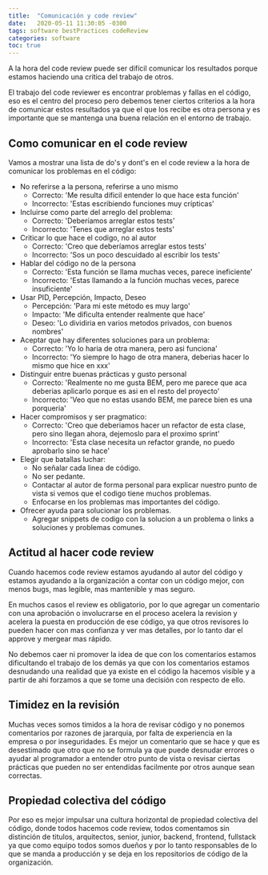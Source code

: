 ```yaml
---
title:  "Comunicación y code review"
date:   2020-05-11 11:30:05 -0300
tags: software bestPractices codeReview
categories: software
toc: true
---
```

A la hora del code review puede ser difícil comunicar los resultados porque estamos haciendo una critica del trabajo de otros. 

El trabajo del code reviewer es encontrar problemas y fallas en el código, eso es el centro del proceso pero debemos tener ciertos criterios a la hora de comunicar estos resultados ya que el que los recibe es otra persona y es importante que se mantenga una buena relación en el entorno de trabajo. 

## Como comunicar en el code review

Vamos a mostrar una lista de do's y dont's en el code review a la hora de comunicar los problemas en el código:

+ No referirse a la persona, referirse a uno mismo
    + Correcto: 'Me resulta dificil entender lo que hace esta función'
    + Incorrecto: 'Estas escribiendo funciones muy crípticas'
+ Incluirse como parte del arreglo del problema: 
    + Correcto: 'Deberíamos arreglar estos tests'
    + Incorrecto: 'Tenes que arreglar estos tests'
+ Criticar lo que hace el codigo, no al autor
    + Correcto: 'Creo que deberíamos arreglar estos tests'
    + Incorrecto: 'Sos un poco descuidado al escribir los tests'
+ Hablar del código no de la persona
    + Correcto: 'Esta función se llama muchas veces, parece ineficiente'
    + Incorrecto: 'Estas llamando a la función muchas veces, parece insuficiente'
+ Usar PID, Percepción, Impacto, Deseo
    + Percepción: 'Para mi este método es muy largo'
    + Impacto: 'Me dificulta entender realmente que hace'
    + Deseo: 'Lo dividiria en varios metodos privados, con buenos nombres'
+ Aceptar que hay diferentes soluciones para un problema: 
    + Correcto: 'Yo lo haria de otra manera, pero asi funciona'
    + Incorrecto: 'Yo siempre lo hago de otra manera, deberias hacer lo mismo que hice en xxx'
+ Distinguir entre buenas prácticas y gusto personal
    + Correcto: 'Realmente no me gusta BEM, pero me parece que aca deberias aplicarlo porque es asi en el resto del proyecto'
    + Incorrecto: 'Veo que no estas usando BEM, me parece bien es una porqueria'
+ Hacer compromisos y ser pragmatico:
    + Correcto: 'Creo que deberiamos hacer un refactor de esta clase, pero sino llegan ahora, dejemoslo para el proximo sprint'
    + Incorrecto: 'Esta clase necesita un refactor grande, no puedo aprobarlo sino se hace'
+ Elegir que batallas luchar: 
    + No señalar cada linea de código. 
    + No ser pedante. 
    + Contactar al autor de forma personal para explicar nuestro punto de vista si vemos que el codigo tiene muchos problemas. 
    + Enfocarse en los problemas mas importantes del código.     
+ Ofrecer ayuda para solucionar los problemas.
    + Agregar snippets de codigo con la solucion a un problema o links a soluciones y problemas comunes. 

## Actitud al hacer code review

Cuando hacemos code review estamos ayudando al autor del código y estamos ayudando a la organización a contar con un código mejor, con menos bugs, mas legible, mas mantenible y mas seguro.

En muchos casos el review es obligatorio, por lo que agregar un comentario con una aprobación o involucrarse en el proceso acelera la revision y acelera la puesta en producción de ese código, ya que otros revisores lo pueden hacer con mas confianza y ver mas detalles, por lo tanto dar el approve y mergear mas rápido.

No debemos caer ni promover la idea de que con los comentarios estamos dificultando el trabajo de los demás ya que con los comentarios estamos desnudando una realidad que ya existe en el código la hacemos visible y a partir de ahi forzamos a que se tome una decisión con respecto de ello. 

## Timidez en la revisión

Muchas veces somos timidos a la hora de revisar código y no ponemos comentarios por razones de jararquia, por falta de experiencia en la empresa o por inseguridades. Es mejor un comentario que se hace y que es desestimado que otro que no se formula ya que puede desnudar errores o ayudar al programador a entender otro punto de vista o revisar ciertas prácticas que pueden no ser entendidas facilmente por otros aunque sean correctas.

## Propiedad colectiva del código

Por eso es mejor impulsar una cultura horizontal de propiedad colectiva del código, donde todos hacemos code review, todos comentamos sin distinción de titulos, arquitectos, senior, junior, backend, frontend, fullstack ya que como equipo todos somos dueños y por lo tanto responsables de lo que se manda a producción y se deja en los repositorios de código de la organización. 
